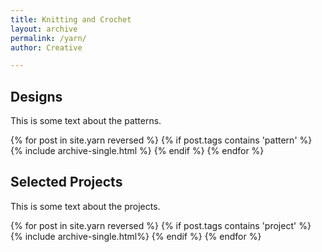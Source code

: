 ```yaml
---
title: Knitting and Crochet
layout: archive
permalink: /yarn/
author: Creative

---
```


## Designs  
This is some text about the patterns.  

{% for post in site.yarn reversed %}
    {% if post.tags contains 'pattern' %}
      {% include archive-single.html %}
    {% endif %}
{% endfor %}


## Selected Projects  
This is some text about the projects.

{% for post in site.yarn reversed %}
    {% if post.tags contains 'project' %}
      {% include archive-single.html%}
    {% endif %}
{% endfor %}

